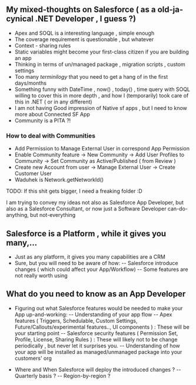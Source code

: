 ## My mixed-thoughts on Salesforce ( as a old-ja-cynical .NET Developer , I guess ?)

- Apex and SOQL is a interesting language , simple enough
- The coverage requirement is questionable , but whatever
- Context - sharing rules
- Static variables might become your first-class citizen if you are building an app
- Thinking in terms of un/managed package , migration scripts , custom settings
- Too many *terminilogy* that you need to get a hang of in the first days/months
- Something funny with DateTime , now() , today() , time query with SOQL willing to cover this in more depth , and how I (temporarily) took care of this in .NET ( or in any different)
- I am not having Good impression of Native sf apps , but I need to know more about Connected SF App
- Community is a PITA ?!

### How to deal with Communities
- Add Permission to Manage External User  in correspond App Permission
- Enable Community feature -> New Community -> Add User Profiles to Community -> Set Community as Active/Published ( from Review )
- Create new Account from user -> Manage External User -> Create Customer User
- Waduhek is Network.getNetworkId()


TODO: If this shit gets bigger, I need a freaking folder :D

I am trying to convey my ideas not also as Salesforce App Developer, but also as a Salesforce Consultant, or now just a Software Developer can-do-anything, but not-everything

## Salesforce is a Platform , while it gives you many,...
- Just as any platform, it gives you many capabilities are a CRM
- Sure, but you will need to be aware of how:
-- Salesforce introduce changes ( which could affect your App/Workflow)
-- Some features are not really worth using


## What do you need to know as an App Developer
- Figuring out what Salesforce features would be needed to make your App up-and-working:
-- Understanding of your app flow
-- Apex features ( Triggers, Schedulable, Custom Settings, Future/Callouts/experimental features.., UI components ) : These will be your starting point
-- Salesforce security features ( Permission Set, Profile, License, Sharing Rules ) : These will likely not to be change periodically , but never let it surprises you.
-- Understanding of how your app will be installed  as managed/unmanaged package into your customers' org

- Where and When Salesforce will deploy the introduced changes ?
-- Quarterly basis ?
-- Region-by-region ?
